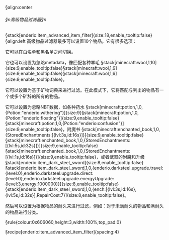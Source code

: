 §align:center
###### §n高级物品过滤器§n
§stack[enderio:item_advanced_item_filter]{size:18,enable_tooltip:false} 
§align:left
高级物品过滤器最多可以设置10个物品。它有很多选项：

它可以在白名单和黑名单之间切换。

它也可以设置为忽略metadata，像匹配各种羊毛 §stack[minecraft:wool,1,10]{size:9,enable_tooltip:false}§stack[minecraft:wool,1,9]{size:9,enable_tooltip:false}§stack[minecraft:wool,1,6]{size:9,enable_tooltip:false}。

它可以设置为基于矿物词典来进行过滤。在此模式下，它将匹配与列出的物品有一个或多个矿辞的所有的物品。

它可以设置为忽略NBT数据，如各种药水 §stack[minecraft:potion,1,0,{Potion:"enderio:withering"}]{size:9}§stack[minecraft:potion,1,0,{Potion:"enderio:floating"}]{size:9,enable_tooltip:false}§stack[minecraft:potion,1,0,{Potion:"enderio:confusion"}]{size:9,enable_tooltip:false}，附魔书 §stack[minecraft:enchanted_book,1,0,{StoredEnchantments:[{lvl:3s,id:16s}]}]{size:9,enable_tooltip:false}§stack[minecraft:enchanted_book,1,0,{StoredEnchantments:[{lvl:5s,id:32s}]}]{size:9,enable_tooltip:false}§stack[minecraft:enchanted_book,1,0,{StoredEnchantments:[{lvl:1s,id:16s}]}]{size:9,enable_tooltip:false}，或者武器的附魔和升级 §stack[enderio:item_dark_steel_sword]{size:8,enable_tooltip:false}§stack[enderio:item_dark_steel_sword,1,0,{enderio.darksteel.upgrade.travel:{level:0},enderio.darksteel.upgrade.direct:{level:0},enderio.darksteel.upgrade.energyUpgrade:{level:3,energy:1000000}}]{size:8,enable_tooltip:false}§stack[enderio:item_dark_steel_sword,1,0,{ench:[{lvl:3s,id:16s},{lvl:5s,id:32s}],RepairCost:7}]{size:8,enable_tooltip:false}。

然后可以设置为根据物品的耐久来进行过滤，例如：对于未满耐久的物品和满耐久的物品进行分类。

§rule{colour:0x606060,height:3,width:100%,top_pad:0}

§recipe[enderio:item_advanced_item_filter]{spacing:4}